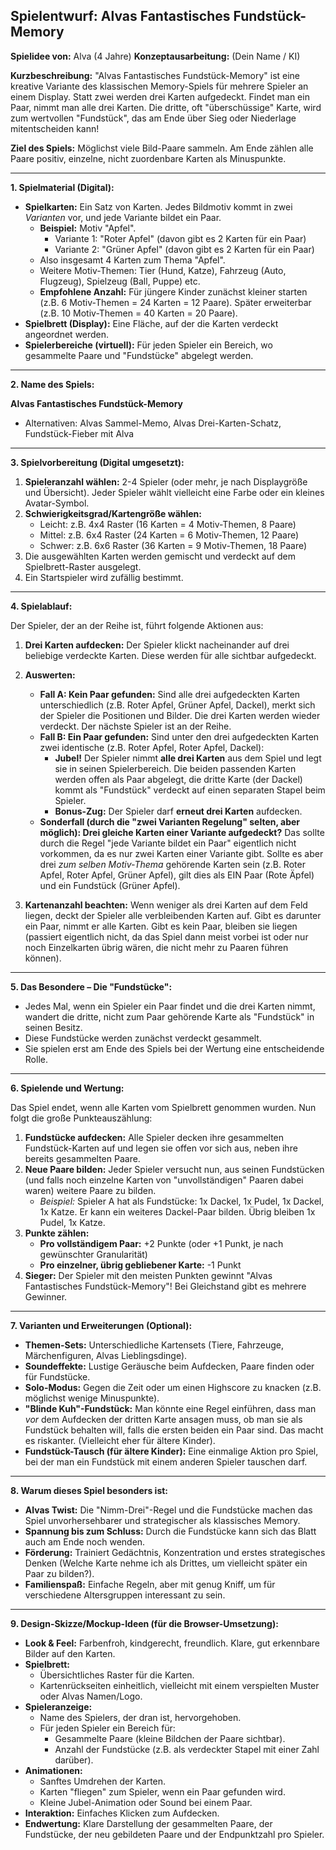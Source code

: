 ﻿## Spielentwurf: Alvas Fantastisches Fundstück-Memory

**Spielidee von:** Alva (4 Jahre)
**Konzeptausarbeitung:** (Dein Name / KI)

**Kurzbeschreibung:**
"Alvas Fantastisches Fundstück-Memory" ist eine kreative Variante des klassischen Memory-Spiels für mehrere Spieler an einem Display. Statt zwei werden drei Karten aufgedeckt. Findet man ein Paar, nimmt man alle drei Karten. Die dritte, oft "überschüssige" Karte, wird zum wertvollen "Fundstück", das am Ende über Sieg oder Niederlage mitentscheiden kann!

**Ziel des Spiels:**
Möglichst viele Bild-Paare sammeln. Am Ende zählen alle Paare positiv, einzelne, nicht zuordenbare Karten als Minuspunkte.

---

**1. Spielmaterial (Digital):**

*   **Spielkarten:** Ein Satz von Karten. Jedes Bildmotiv kommt in zwei *Varianten* vor, und jede Variante bildet ein Paar.
    *   **Beispiel:** Motiv "Apfel".
        *   Variante 1: "Roter Apfel" (davon gibt es 2 Karten für ein Paar)
        *   Variante 2: "Grüner Apfel" (davon gibt es 2 Karten für ein Paar)
    *   Also insgesamt 4 Karten zum Thema "Apfel".
    *   Weitere Motiv-Themen: Tier (Hund, Katze), Fahrzeug (Auto, Flugzeug), Spielzeug (Ball, Puppe) etc.
    *   **Empfohlene Anzahl:** Für jüngere Kinder zunächst kleiner starten (z.B. 6 Motiv-Themen = 24 Karten = 12 Paare). Später erweiterbar (z.B. 10 Motiv-Themen = 40 Karten = 20 Paare).
*   **Spielbrett (Display):** Eine Fläche, auf der die Karten verdeckt angeordnet werden.
*   **Spielerbereiche (virtuell):** Für jeden Spieler ein Bereich, wo gesammelte Paare und "Fundstücke" abgelegt werden.

---

**2. Name des Spiels:**

**Alvas Fantastisches Fundstück-Memory**

*   Alternativen: Alvas Sammel-Memo, Alvas Drei-Karten-Schatz, Fundstück-Fieber mit Alva

---

**3. Spielvorbereitung (Digital umgesetzt):**

1.  **Spieleranzahl wählen:** 2-4 Spieler (oder mehr, je nach Displaygröße und Übersicht). Jeder Spieler wählt vielleicht eine Farbe oder ein kleines Avatar-Symbol.
2.  **Schwierigkeitsgrad/Kartengröße wählen:**
    *   Leicht: z.B. 4x4 Raster (16 Karten = 4 Motiv-Themen, 8 Paare)
    *   Mittel: z.B. 6x4 Raster (24 Karten = 6 Motiv-Themen, 12 Paare)
    *   Schwer: z.B. 6x6 Raster (36 Karten = 9 Motiv-Themen, 18 Paare)
3.  Die ausgewählten Karten werden gemischt und verdeckt auf dem Spielbrett-Raster ausgelegt.
4.  Ein Startspieler wird zufällig bestimmt.

---

**4. Spielablauf:**

Der Spieler, der an der Reihe ist, führt folgende Aktionen aus:

1.  **Drei Karten aufdecken:** Der Spieler klickt nacheinander auf drei beliebige verdeckte Karten. Diese werden für alle sichtbar aufgedeckt.
2.  **Auswerten:**
    *   **Fall A: Kein Paar gefunden:** Sind alle drei aufgedeckten Karten unterschiedlich (z.B. Roter Apfel, Grüner Apfel, Dackel), merkt sich der Spieler die Positionen und Bilder. Die drei Karten werden wieder verdeckt. Der nächste Spieler ist an der Reihe.
    *   **Fall B: Ein Paar gefunden:** Sind unter den drei aufgedeckten Karten zwei identische (z.B. Roter Apfel, Roter Apfel, Dackel):
        *   **Jubel!** Der Spieler nimmt **alle drei Karten** aus dem Spiel und legt sie in seinen Spielerbereich. Die beiden passenden Karten werden offen als Paar abgelegt, die dritte Karte (der Dackel) kommt als "Fundstück" verdeckt auf einen separaten Stapel beim Spieler.
        *   **Bonus-Zug:** Der Spieler darf **erneut drei Karten** aufdecken.
    *   **Sonderfall (durch die "zwei Varianten Regelung" selten, aber möglich): Drei gleiche Karten einer Variante aufgedeckt?** Das sollte durch die Regel "jede Variante bildet ein Paar" eigentlich nicht vorkommen, da es nur zwei Karten einer Variante gibt. Sollte es aber drei *zum selben Motiv-Thema* gehörende Karten sein (z.B. Roter Apfel, Roter Apfel, Grüner Apfel), gilt dies als EIN Paar (Rote Äpfel) und ein Fundstück (Grüner Apfel).

3.  **Kartenanzahl beachten:** Wenn weniger als drei Karten auf dem Feld liegen, deckt der Spieler alle verbleibenden Karten auf. Gibt es darunter ein Paar, nimmt er alle Karten. Gibt es kein Paar, bleiben sie liegen (passiert eigentlich nicht, da das Spiel dann meist vorbei ist oder nur noch Einzelkarten übrig wären, die nicht mehr zu Paaren führen können).

---

**5. Das Besondere – Die "Fundstücke":**

*   Jedes Mal, wenn ein Spieler ein Paar findet und die drei Karten nimmt, wandert die dritte, nicht zum Paar gehörende Karte als "Fundstück" in seinen Besitz.
*   Diese Fundstücke werden zunächst verdeckt gesammelt.
*   Sie spielen erst am Ende des Spiels bei der Wertung eine entscheidende Rolle.

---

**6. Spielende und Wertung:**

Das Spiel endet, wenn alle Karten vom Spielbrett genommen wurden. Nun folgt die große Punkteauszählung:

1.  **Fundstücke aufdecken:** Alle Spieler decken ihre gesammelten Fundstück-Karten auf und legen sie offen vor sich aus, neben ihre bereits gesammelten Paare.
2.  **Neue Paare bilden:** Jeder Spieler versucht nun, aus seinen Fundstücken (und falls noch einzelne Karten von "unvollständigen" Paaren dabei waren) weitere Paare zu bilden.
    *   *Beispiel:* Spieler A hat als Fundstücke: 1x Dackel, 1x Pudel, 1x Dackel, 1x Katze. Er kann ein weiteres Dackel-Paar bilden. Übrig bleiben 1x Pudel, 1x Katze.
3.  **Punkte zählen:**
    *   **Pro vollständigem Paar:** +2 Punkte (oder +1 Punkt, je nach gewünschter Granularität)
    *   **Pro einzelner, übrig gebliebener Karte:** -1 Punkt
4.  **Sieger:** Der Spieler mit den meisten Punkten gewinnt "Alvas Fantastisches Fundstück-Memory"! Bei Gleichstand gibt es mehrere Gewinner.

---

**7. Varianten und Erweiterungen (Optional):**

*   **Themen-Sets:** Unterschiedliche Kartensets (Tiere, Fahrzeuge, Märchenfiguren, Alvas Lieblingsdinge).
*   **Soundeffekte:** Lustige Geräusche beim Aufdecken, Paare finden oder für Fundstücke.
*   **Solo-Modus:** Gegen die Zeit oder um einen Highscore zu knacken (z.B. möglichst wenige Minuspunkte).
*   **"Blinde Kuh"-Fundstück:** Man könnte eine Regel einführen, dass man *vor* dem Aufdecken der dritten Karte ansagen muss, ob man sie als Fundstück behalten will, falls die ersten beiden ein Paar sind. Das macht es riskanter. (Vielleicht eher für ältere Kinder).
*   **Fundstück-Tausch (für ältere Kinder):** Eine einmalige Aktion pro Spiel, bei der man ein Fundstück mit einem anderen Spieler tauschen darf.

---

**8. Warum dieses Spiel besonders ist:**

*   **Alvas Twist:** Die "Nimm-Drei"-Regel und die Fundstücke machen das Spiel unvorhersehbarer und strategischer als klassisches Memory.
*   **Spannung bis zum Schluss:** Durch die Fundstücke kann sich das Blatt auch am Ende noch wenden.
*   **Förderung:** Trainiert Gedächtnis, Konzentration und erstes strategisches Denken (Welche Karte nehme ich als Drittes, um vielleicht später ein Paar zu bilden?).
*   **Familienspaß:** Einfache Regeln, aber mit genug Kniff, um für verschiedene Altersgruppen interessant zu sein.

---

**9. Design-Skizze/Mockup-Ideen (für die Browser-Umsetzung):**

*   **Look & Feel:** Farbenfroh, kindgerecht, freundlich. Klare, gut erkennbare Bilder auf den Karten.
*   **Spielbrett:**
    *   Übersichtliches Raster für die Karten.
    *   Kartenrückseiten einheitlich, vielleicht mit einem verspielten Muster oder Alvas Namen/Logo.
*   **Spieleranzeige:**
    *   Name des Spielers, der dran ist, hervorgehoben.
    *   Für jeden Spieler ein Bereich für:
        *   Gesammelte Paare (kleine Bildchen der Paare sichtbar).
        *   Anzahl der Fundstücke (z.B. als verdeckter Stapel mit einer Zahl darüber).
*   **Animationen:**
    *   Sanftes Umdrehen der Karten.
    *   Karten "fliegen" zum Spieler, wenn ein Paar gefunden wird.
    *   Kleine Jubel-Animation oder Sound bei einem Paar.
*   **Interaktion:** Einfaches Klicken zum Aufdecken.
*   **Endwertung:** Klare Darstellung der gesammelten Paare, der Fundstücke, der neu gebildeten Paare und der Endpunktzahl pro Spieler.